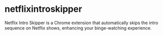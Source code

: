 # netflixintroskipper
Netflix Intro Skipper is a Chrome extension that automatically skips the intro sequence on Netflix shows, enhancing your binge-watching experience.

